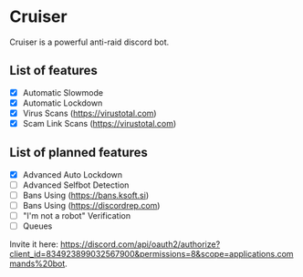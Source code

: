 # Cruiser
Cruiser is a powerful anti-raid discord bot.

## List of features

- [x] Automatic Slowmode
- [x] Automatic Lockdown
- [x] Virus Scans (https://virustotal.com)
- [x] Scam Link Scans (https://virustotal.com)

## List of planned features

- [x] Advanced Auto Lockdown
- [ ] Advanced Selfbot Detection
- [ ] Bans Using (https://bans.ksoft.si)
- [ ] Bans Using (https://discordrep.com)
- [ ] "I'm not a robot" Verification
- [ ] Queues

Invite it here: https://discord.com/api/oauth2/authorize?client_id=834923899032567900&permissions=8&scope=applications.commands%20bot. 
